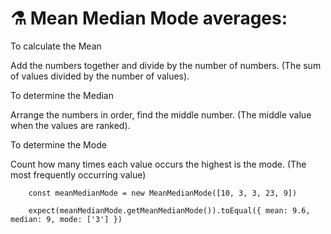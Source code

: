 # ⚗ Mean Median Mode averages:

To calculate the Mean

Add the numbers together and divide by the number of numbers.
(The sum of values divided by the number of values).

To determine the Median

Arrange the numbers in order, find the middle number.
(The middle value when the values are ranked).

To determine the Mode

Count how many times each value occurs the highest is the mode.
(The most frequently occurring value)

```
    const meanMedianMode = new MeanMedianMode([10, 3, 3, 23, 9])

    expect(meanMedianMode.getMeanMedianMode()).toEqual({ mean: 9.6, median: 9, mode: ['3'] })
```
